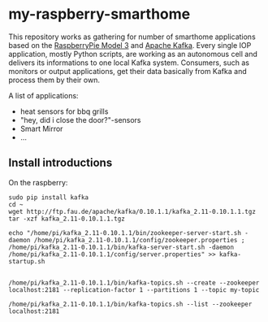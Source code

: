 # my-raspberry-smarthome

This repository works as gathering for number of smarthome applications based on the [RaspberryPie Model 3](https://www.raspberrypi.org/products/raspberry-pi-3-model-b/) and [Apache Kafka](https://kafka.apache.org/). Every single IOP application, mostly Python scripts, are working as an autonomous cell and delivers its informations to one local Kafka system. Consumers, such as monitors or output applications, get their data basically from Kafka and process them by their own.

A list of applications:

* heat sensors for bbq grills
* "hey, did i close the door?"-sensors
* Smart Mirror
* ...


## Install introductions

On the raspberry:

```
sudo pip install kafka
cd ~
wget http://ftp.fau.de/apache/kafka/0.10.1.1/kafka_2.11-0.10.1.1.tgz
tar -xzf kafka_2.11-0.10.1.1.tgz

echo "/home/pi/kafka_2.11-0.10.1.1/bin/zookeeper-server-start.sh -daemon /home/pi/kafka_2.11-0.10.1.1/config/zookeeper.properties ; /home/pi/kafka_2.11-0.10.1.1/bin/kafka-server-start.sh -daemon /home/pi/kafka_2.11-0.10.1.1/config/server.properties" >> kafka-startup.sh


/home/pi/kafka_2.11-0.10.1.1/bin/kafka-topics.sh --create --zookeeper localhost:2181 --replication-factor 1 --partitions 1 --topic my-topic

/home/pi/kafka_2.11-0.10.1.1/bin/kafka-topics.sh --list --zookeeper localhost:2181


```
